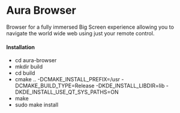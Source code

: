 # Aura Browser

Browser for a fully immersed Big Screen experience allowing you to navigate the world wide web using just your remote control.

#### Installation

  + cd aura-browser
  + mkdir build
  + cd build
  + cmake .. -DCMAKE_INSTALL_PREFIX=/usr -DCMAKE_BUILD_TYPE=Release -DKDE_INSTALL_LIBDIR=lib -DKDE_INSTALL_USE_QT_SYS_PATHS=ON
  + make
  + sudo make install
